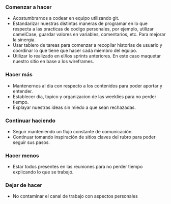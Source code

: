 ### Comenzar a hacer

- Acostumbrarnos a codear en equipo utilizando git.
- Estandarizar nuestras distintas maneras de programar en lo que respecta a las practicas de codigo personales, por ejemplo, utilizar camelCase, guardar valores en variables, comentarios, etc. Para mejorar la sinergia.
- Usar tablero de tareas para comenzar a recopilar historias de usuario y coordinar lo que tiene que hacer cada miembro del equipo.
- Utilizar lo realizado en el/los sprints anteriores. En este caso maquetar nuestro sitio en base a los wireframes.

### Hacer más

- Mantenernos al dia con respecto a los contenidos para poder aportar y entender.
- Establecer dia, topico y organizacion de las weeklies para no perder tiempo.
- Explayar nuestras ideas sin miedo a que sean rechazadas.

### Continuar haciendo

- Seguir manteniendo un flujo constante de comunicación.
- Continuar tomando inspiración de sitios claves del rubro para poder seguir sus pasos.

### Hacer menos

- Estar todos presentes en las reuniones para no perder tiempo explicando lo que se trabajó.

### Dejar de hacer

- No contaminar el canal de trabajo con aspectos personales



